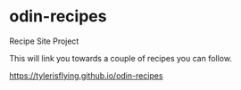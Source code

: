 # odin-recipes
Recipe Site Project

This will link you towards a couple of recipes you can follow.

https://tylerisflying.github.io/odin-recipes
